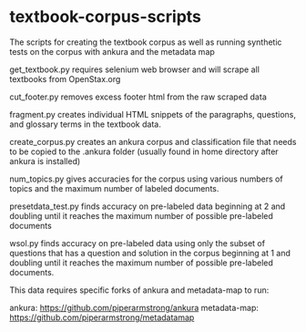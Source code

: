 # textbook-corpus-scripts
The scripts for creating the textbook corpus as well as running synthetic tests on the corpus with ankura and the metadata map

get_textbook.py requires selenium web browser and will scrape all textbooks from OpenStax.org

cut_footer.py removes excess footer html from the raw scraped data

fragment.py creates individual HTML snippets of the paragraphs, questions, and glossary terms in the textbook data.

create_corpus.py creates an ankura corpus and classification file that needs to be copied to the .ankura folder (usually found in home directory after ankura is installed)

num_topics.py gives accuracies for the corpus using various numbers of topics and the maximum number of labeled documents.

presetdata_test.py finds accuracy on pre-labeled data beginning at 2 and doubling until it reaches the maximum number of possible pre-labeled documents

wsol.py finds accuracy on pre-labeled data using only the subset of questions that has a question and solution in the corpus beginning at 1 and doubling until it reaches the maximum number of possible pre-labeled documents.


This data requires specific forks of ankura and metadata-map to run:

ankura: https://github.com/piperarmstrong/ankura
metadata-map: https://github.com/piperarmstrong/metadatamap

